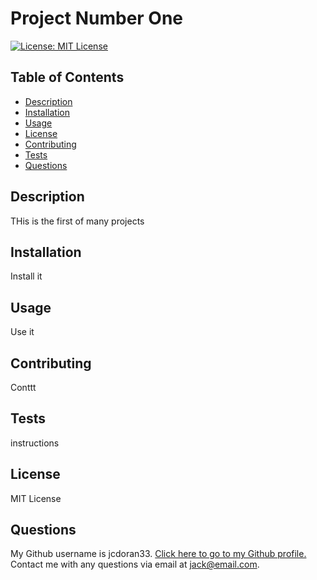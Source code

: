 
  # Project Number One
  
  [![License: MIT License](https://img.shields.io/badge/License-MIT-yellow.svg)](https://opensource.org/licenses/MIT)

  ## Table of Contents
  * [Description](#description)
  * [Installation](#installation)
  * [Usage](#usage)
  * [License](#license)
  * [Contributing](#contributing)
  * [Tests](#tests)
  * [Questions](#questions)

  ## Description
  THis is the first of many projects
  
  ## Installation
  Install it
  
  ## Usage
  Use it
  
  ## Contributing
  Conttt
  
  ## Tests
  instructions
  
  ## License
  MIT License
  
  ## Questions
  My Github username is jcdoran33. [Click here to go to my Github profile.](https://github.com/jcdoran33)  
  Contact me with any questions via email at jack@email.com.
